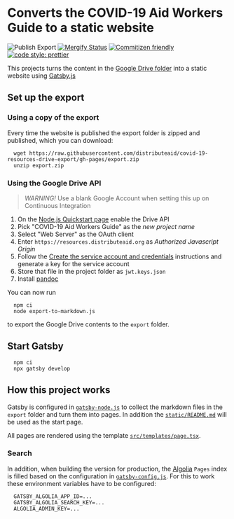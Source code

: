# Converts the COVID-19 Aid Workers Guide to a static website

![Publish Export](https://github.com/distributeaid/covid-19-resources-drive-export/workflows/Publish%20Export/badge.svg?branch=saga)
[![Mergify Status](https://img.shields.io/endpoint.svg?url=https://dashboard.mergify.io/badges/distributeaid/covid-19-resources-drive-export&style=flat)](https://mergify.io)
[![Commitizen friendly](https://img.shields.io/badge/commitizen-friendly-brightgreen.svg)](http://commitizen.github.io/cz-cli/)
[![code style: prettier](https://img.shields.io/badge/code_style-prettier-ff69b4.svg?style=flat-square)](https://github.com/prettier/prettier)

This projects turns the content in the
[Google Drive folder](https://drive.google.com/drive/folders/1FpnENOl1oZXLzmvvIqrR3kJgPNsGaDTo)
into a static website using [Gatsby.js](https://www.gatsbyjs.org/)

## Set up the export

### Using a copy of the export

Every time the website is published the export folder is zipped and published,
which you can download:

      wget https://raw.githubusercontent.com/distributeaid/covid-19-resources-drive-export/gh-pages/export.zip
      unzip export.zip

### Using the Google Drive API

> _WARNING!_ Use a blank Google Account when setting this up on Continuous
> Integration

1. On the
   [Node.js Quickstart page](https://developers.google.com/drive/api/v3/quickstart/nodejs)
   enable the Drive API
2. Pick "COVID-19 Aid Workers Guide" as the _new project name_
3. Select "Web Server" as the OAuth client
4. Enter `https://resources.distributeaid.org` as _Authorized Javascript Origin_
5. Follow the
   [Create the service account and credentials](https://developers.google.com/admin-sdk/directory/v1/guides/delegation#create_the_service_account_and_credentials)
   instructions and generate a key for the service account
6. Store that file in the project folder as `jwt.keys.json`
7. Install [pandoc](https://pandoc.org/installing.html)

You can now run

      npm ci
      node export-to-markdown.js

to export the Google Drive contents to the `export` folder.

## Start Gatsby

      npm ci
      npx gatsby develop

## How this project works

Gatsby is configured in [`gatsby-node.js`](./gatsby-node.js) to collect the
markdown files in the `export` folder and turn them into pages. In addition the
[`static/README.md`](./static/README.md) will be used as the start page.

All pages are rendered using the template
[`src/templates/page.tsx`](./src/templates/pages.tsx).

### Search

In addition, when building the version for production, the
[Algolia](http://algolia.com/) `Pages` index is filled based on the
configuration in [`gatsby-config.js`](./gatsby-config.js). For this to work
these environment variables have to be configured:

      GATSBY_ALGOLIA_APP_ID=...
      GATSBY_ALGOLIA_SEARCH_KEY=...
      ALGOLIA_ADMIN_KEY=...
